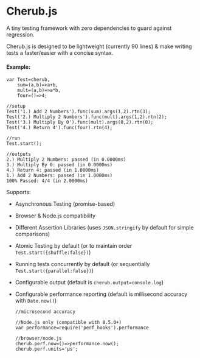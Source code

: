 # Cherub.js
A tiny testing framework with zero dependencies to guard against regression.

Cherub.js is designed to be lightweight (currently 90 lines) & make writing tests a faster/easier with a concise syntax.

#### Example:

    var Test=cherub,
    	sum=(a,b)=>a+b,
    	mult=(a,b)=>a*b,
    	four=()=>4;
        
    //setup
    Test('1.) Add 2 Numbers').func(sum).args(1,2).rtn(3);
    Test('2.) Multiply 2 Numbers').func(mult).args(1,2).rtn(2);
    Test('3.) Multiply By 0').func(mult).args(0,2).rtn(0);
    Test('4.) Return 4').func(four).rtn(4);
    
    //run
	Test.start();
    
    //outputs
    2.) Multiply 2 Numbers: passed (in 0.0000ms)
    3.) Multiply By 0: passed (in 0.0000ms)
    4.) Return 4: passed (in 1.0000ms)
    1.) Add 2 Numbers: passed (in 1.0000ms)
    100% Passed: 4/4 (in 2.0000ms)

Supports:

* Asynchronous Testing (promise-based)
* Browser & Node.js compatibility
* Different Assertion Libraries (uses `JSON.stringify` by default for simple comparisons)
* Atomic Testing by default (or to maintain order `Test.start({shuffle:false})`)
* Running tests concurrently by default (or sequentially `Test.start({parallel:false})`)
* Configurable output (default is `cherub.output=console.log`)
* Configurable performance reporting (default is millisecond accuracy with `Date.now()`)

      //microsecond accuracy
           
      //Node.js only (compatible with 8.5.0+)
      var performance=require('perf_hooks').performance
        
      //browser/node.js
      cherub.perf.now=()=>performance.now();
      cherub.perf.units='μs';